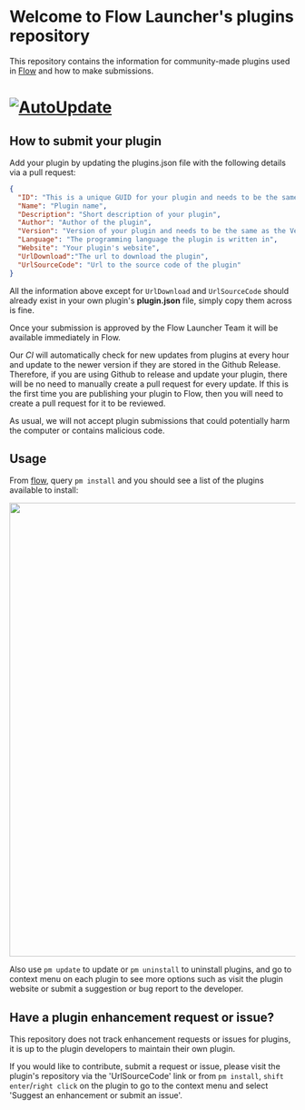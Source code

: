 # Welcome to Flow Launcher's plugins repository

This repository contains the information for community-made plugins used in [Flow](https://github.com/Flow-Launcher/Flow.Launcher) and how to make submissions.

[![AutoUpdate](https://github.com/Flow-Launcher/Flow.Launcher.PluginsManifest/actions/workflows/updater.yaml/badge.svg?branch=main)](https://github.com/Flow-Launcher/Flow.Launcher.PluginsManifest/actions/workflows/updater.yaml)
=

## How to submit your plugin

Add your plugin by updating the plugins.json file with the following details via a pull request:

```json
{
  "ID": "This is a unique GUID for your plugin and needs to be the same as the ID in your plugin.json",  
  "Name": "Plugin name",
  "Description": "Short description of your plugin",
  "Author": "Author of the plugin",
  "Version": "Version of your plugin and needs to be the same as the Version in your plugin.json",
  "Language": "The programming language the plugin is written in",
  "Website": "Your plugin's website",
  "UrlDownload":"The url to download the plugin",
  "UrlSourceCode": "Url to the source code of the plugin"
}
```

All the information above except for `UrlDownload` and `UrlSourceCode` should already exist in your own plugin's **plugin.json** file, simply copy them across is fine.

Once your submission is approved by the Flow Launcher Team it will be available immediately in Flow.

Our *CI* will automatically check for new updates from plugins at every hour and update to the newer version if they are stored in the Github Release. Therefore, if you are using Github to release and update your plugin, there will be no need to manually create a pull request for every update. If this is the first time you are publishing your plugin to Flow, then you will need to create a pull request for it to be reviewed.

As usual, we will not accept plugin submissions that could potentially harm the computer or contains malicious code.

## Usage

From [flow](https://github.com/Flow-Launcher/Flow.Launcher/releases/latest), query `pm install` and you should see a list of the plugins available to install:
<p align="center"><img src="https://user-images.githubusercontent.com/26427004/103451827-c08fba80-4d1c-11eb-945b-02546d31baad.png" width="800"></p>

Also use `pm update` to update or `pm uninstall` to uninstall plugins, and go to context menu on each plugin to see more options such as visit the plugin website or submit a suggestion or bug report to the developer.

## Have a plugin enhancement request or issue?

This repository does not track enhancement requests or issues for plugins, it is up to the plugin developers to maintain their own plugin. 

If you would like to contribute, submit a request or issue, please visit the plugin's repository via the 'UrlSourceCode' link or from `pm install`, `shift enter`/`right click` on the plugin to go to the context menu and select 'Suggest an enhancement or submit an issue'.

